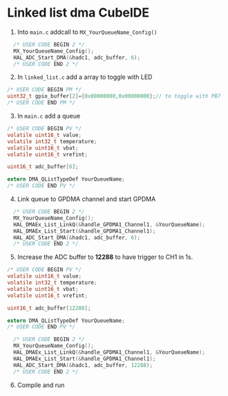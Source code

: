 # Linked list dma CubeIDE

1. Into `main.c` addcall to `MX_YourQueueName_Config()`

```c
  /* USER CODE BEGIN 2 */
  MX_YourQueueName_Config();
  HAL_ADC_Start_DMA(&hadc1, adc_buffer, 6);
  /* USER CODE END 2 */
```

2. In `linked_list.c` add a array to toggle with LED

```c
/* USER CODE BEGIN PM */
uint32_t gpio_buffer[2]={0x00000080,0x00800000};// to toggle with PB7
/* USER CODE END PM */

```

3. In `main.c` add a queue

```c
/* USER CODE BEGIN PV */
volatile uint16_t value;
volatile int32_t temperature;
volatile uint16_t vbat;
volatile uint16_t vrefint;

uint16_t adc_buffer[6];

extern DMA_QListTypeDef YourQueueName;
/* USER CODE END PV */
```

4. Link queue to GPDMA channel and start GPDMA

```c
  /* USER CODE BEGIN 2 */
  MX_YourQueueName_Config();
  HAL_DMAEx_List_LinkQ(&handle_GPDMA1_Channel1, &YourQueueName);
  HAL_DMAEx_List_Start(&handle_GPDMA1_Channel1);
  HAL_ADC_Start_DMA(&hadc1, adc_buffer, 6);
  /* USER CODE END 2 */
```

5. Increase the ADC buffer to **12288** to have trigger to CH1 in 1s. 

```c
/* USER CODE BEGIN PV */
volatile uint16_t value;
volatile int32_t temperature;
volatile uint16_t vbat;
volatile uint16_t vrefint;

uint16_t adc_buffer[12288];

extern DMA_QListTypeDef YourQueueName;
/* USER CODE END PV */
```

```c
  /* USER CODE BEGIN 2 */
  MX_YourQueueName_Config();
  HAL_DMAEx_List_LinkQ(&handle_GPDMA1_Channel1, &YourQueueName);
  HAL_DMAEx_List_Start(&handle_GPDMA1_Channel1);
  HAL_ADC_Start_DMA(&hadc1, adc_buffer, 12288);
  /* USER CODE END 2 */
  ```

  6. Compile and run